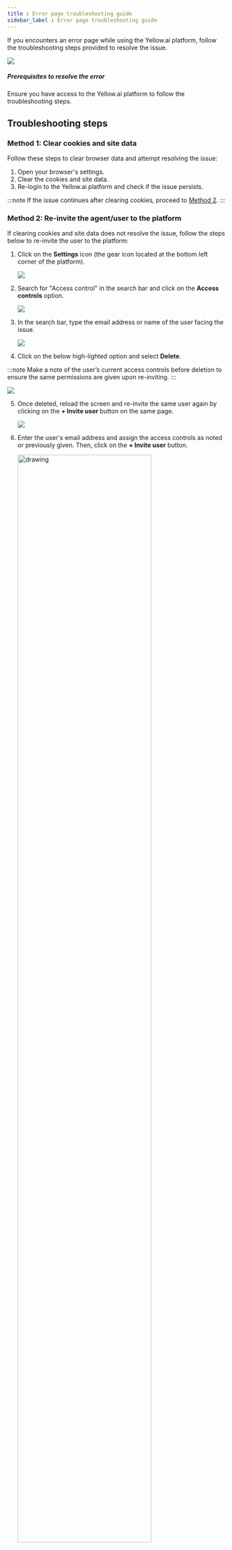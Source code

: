 ```yaml
---
title : Error page troubleshooting guide
sidebar_label : Error page troubleshooting guide
---
```


If you encounters an error page while using the Yellow.ai platform, follow the troubleshooting steps provided to resolve the issue.

   ![](https://imgur.com/IVI6f6w.png)

##### Prerequisites to resolve the error

Ensure you have access to the Yellow.ai platform to follow the troubleshooting steps.

## Troubleshooting steps

### Method 1: Clear cookies and site data

Follow these steps to clear browser data and attempt resolving the issue:

1. Open your browser's settings.
2. Clear the cookies and site data.
3. Re-login to the Yellow.ai platform and check if the issue persists.

:::note
If the issue continues after clearing cookies, proceed to [Method 2](#method-2-re-invite-the-agentuser-to-the-platform).
:::

### Method 2: Re-invite the agent/user to the platform

If clearing cookies and site data does not resolve the issue, follow the steps below to re-invite the user to the platform:

1. Click on the **Settings** icon (the gear icon located at the bottom left corner of the platform).

     ![](https://imgur.com/a2ymFWs.png)

2. Search for "Access control" in the search bar and click on the **Access controls** option.   
   
   ![](https://imgur.com/Idys0BA.png)

3. In the search bar, type the email address or name of the user facing the issue.

      ![](https://imgur.com/TrlIham.png)
      
4. Click on the below high-lighted option and select **Delete**.

:::note
Make a note of the user’s current access controls before deletion to ensure the same permissions are given upon re-inviting.
:::

   ![](https://imgur.com/t0mcCff.png)
   
5. Once deleted, reload the screen and re-invite the same user again by clicking on the **+ Invite user** button on the same page.

   ![](https://imgur.com/iBdVpKG.png)
   
6. Enter the user's email address and assign the access controls as noted or previously given. Then, click on the **+ Invite user** button.

    <img src="https://imgur.com/Nq0ab8S.png" alt="drawing" width="80%"/>
    
7. Once the invite is sent, ask the user to accept the invite and re-login to the Yellow.ai platform. This should resolve the error. 
   